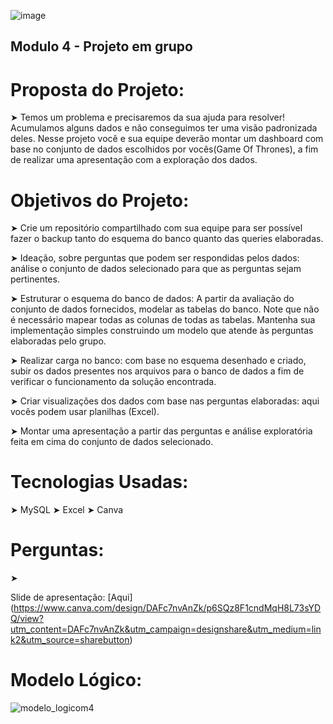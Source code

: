 ![image](https://user-images.githubusercontent.com/116355056/224568722-e1bae19e-028a-4074-885f-efffe0b2d8ef.png)

## Modulo 4 - Projeto em grupo


# Proposta do Projeto:

➤ Temos um problema e precisaremos da sua ajuda para resolver! Acumulamos alguns dados e não conseguimos ter uma visão padronizada deles. Nesse projeto você e sua equipe deverão montar um dashboard com base no conjunto de dados escolhidos por vocês(Game Of Thrones), a fim de realizar uma apresentação com a exploração dos dados.

# Objetivos do Projeto:

➤ Crie um repositório compartilhado com sua equipe para ser possível fazer o backup tanto do esquema do banco quanto das queries elaboradas.

➤ Ideação, sobre perguntas que podem ser respondidas pelos dados: análise o conjunto de dados selecionado para que as perguntas sejam pertinentes.

➤ Estruturar o esquema do banco de dados: A partir da avaliação do conjunto de dados fornecidos, modelar as tabelas do banco. Note que não é necessário mapear todas as colunas de todas as tabelas. Mantenha sua implementação simples construindo um modelo que atende às perguntas elaboradas pelo grupo.

➤ Realizar carga no banco: com base no esquema desenhado e criado, subir os dados presentes nos arquivos para o banco de dados a fim de verificar o funcionamento da solução encontrada.

➤ Criar visualizações dos dados com base nas perguntas elaboradas: aqui vocês podem usar planilhas (Excel).

➤ Montar uma apresentação a partir das perguntas e análise exploratória feita em cima do conjunto de dados selecionado.

# Tecnologias Usadas:

➤ MySQL
➤ Excel
➤ Canva

# Perguntas:

➤


Slide de apresentação: [Aqui] (https://www.canva.com/design/DAFc7nvAnZk/p6SQz8F1cndMqH8L73sYDQ/view?utm_content=DAFc7nvAnZk&utm_campaign=designshare&utm_medium=link2&utm_source=sharebutton)





# Modelo Lógico:
![modelo_logicom4](https://user-images.githubusercontent.com/115815559/224511009-c0b4487f-05d3-45f7-a1ef-b73a30a4b0cf.png)
